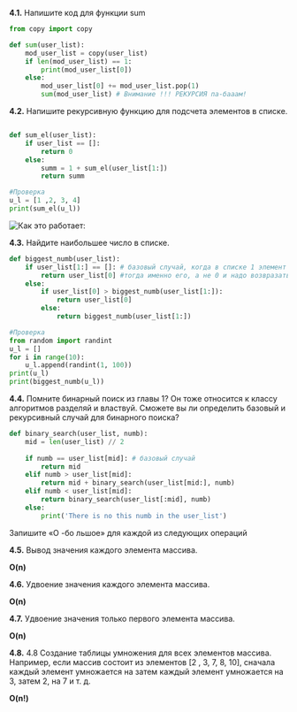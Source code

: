 **4.1.** Напишите код для функции sum

```python
from copy import copy

def sum(user_list):
    mod_user_list = copy(user_list)
    if len(mod_user_list) == 1:
        print(mod_user_list[0])
    else:
        mod_user_list[0] += mod_user_list.pop(1)
        sum(mod_user_list) # Внимание !!! РЕКУРСИЯ па-бааам!
```

**4.2.** Напишите рекурсивную функцию для подсчета элементов в списке.
```python

def sum_el(user_list):
    if user_list == []:
        return 0
    else:
        summ = 1 + sum_el(user_list[1:])
        return summ

#Проверка
u_l = [1 ,2, 3, 4]
print(sum_el(u_l))
```

![Как это работает:](https://user-images.githubusercontent.com/116806816/198941991-088e1b2a-73dc-40b2-aede-fe01d353bed0.png)

**4.3.** Найдите наибольшее число в списке.

```python
def biggest_numb(user_list):
    if user_list[1:] == []: # базовый случай, когда в списке 1 элемент
        return user_list[0] #тогда именно его, а не 0 и надо возвразать в качестве наибольшего.
    else:
        if user_list[0] > biggest_numb(user_list[1:]):
            return user_list[0]
        else:
            return biggest_numb(user_list[1:])

#Проверка
from random import randint
u_l = []
for i in range(10):
    u_l.append(randint(1, 100))
print(u_l)
print(biggest_numb(u_l))
```
**4.4.** Помните бинарный поиск из главы 1? Он тоже относится к классу алгоритмов разделяй и властвуй. Сможете вы ли определить базовый и рекурсивный случай для бинарного поиска?
```python
def binary_search(user_list, numb):
    mid = len(user_list) // 2
    
    if numb == user_list[mid]: # базовый случай
        return mid
    elif numb > user_list[mid]:
        return mid + binary_search(user_list[mid:], numb)
    elif numb < user_list[mid]:
        return binary_search(user_list[:mid], numb)  
    else:
        print('There is no this numb in the user_list')
```
Запишите «О	-бо	льшое» для каждой из следующих операций	

**4.5.** Вывод значения каждого элемента массива.

**O(n)**

**4.6.** Удвоение значения каждого элемента массива.	

**O(n)**

**4.7.** Удвоение значения только первого элемента массива.	

**O(n)**

**4.8.** 4.8 	Создание таблицы умножения для всех элементов массива. Например, если массив состоит из элементов \[2 , 3, 7, 8, 10], сначала каждый элемент умножается на затем каждый элемент умножается на 3, затем 2, на 7 и т. д.	

**O(n!)**







